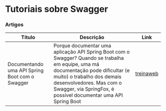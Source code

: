 # Tutoriais sobre Swagger


### Artigos 

<table>
  <thead>
    <tr>
      <th>Título</th>
      <th>Descrição</th>
      <th>Link</th>
    </tr>
  </thead>
  
  <tbody>
    <tr>
      <td>Documentando uma API Spring Boot com o Swagger</td>
      <td>Porque documentar uma aplicação API Spring Boot com o Swagger? Quando se trabalha em equipe, uma má documentação pode dificultar (e muito) o trabalho dos demais desenvolvedores. Mas com o Swagger, via SpringFox, é possível documentar uma API Spring Boot</td>
      <td>
        <a href="https://www.treinaweb.com.br/blog/documentando-uma-api-spring-boot-com-o-swagger">treinaweb</a>
      </td>
    </tr>
  </tbody>
</table>
